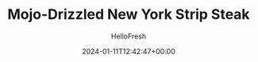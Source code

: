 ---
draft: true # Use this only for setting draft status
hidden: false # Use this to hide unwanted recipes
slug: # <post-title>
title: 'Mojo-Drizzled New York Strip Steak'
description: "Mojo is a Cuban-style sauce that keeps it light yet delivers majorly in terms of flavor. Based around fresh-squeezed citrus juices, it can perk up the rich flavor of strip steak and add new dimensions to potatoes and veggies. It’s mouth-puckering and herbaceous in such an addictive way that you’ll likely find yourself dipping every inch of every bite into it."
image: https://img.hellofresh.com/f_auto,fl_lossy,q_auto,w_1200/hellofresh_s3/image/mojo-drizzled-new-york-strip-steak-8698e3c4.jpg
date: 2024-01-11T12:42:47+00:00
author: HelloFresh

tags: ['Gluten-free']
categories: "main course"
cuisines: "American"
allergens: []

calories: 740
preptime: ['35 minutes']
cooktime: # 180 = 3 Hours | In minutes
totaltime: PT35M
servings: 2

links:
  - description: "Mojo is a Cuban-style sauce that keeps it light yet delivers majorly in terms of flavor. Based around fresh-squeezed citrus juices, it can perk up the rich flavor of strip steak and add new dimensions to potatoes and veggies. It’s mouth-puckering and herbaceous in such an addictive way that you’ll likely find yourself dipping every inch of every bite into it."
    website: https://www.hellofresh.com/recipes/mojo-drizzled-new-york-strip-steak-5942a28d171c58093b5d6fa2
    image: https://img.hellofresh.com/f_auto,fl_lossy,q_auto,w_1200/hellofresh_s3/image/mojo-drizzled-new-york-strip-steak-8698e3c4.jpg
 
weight: # 1 | You can add weight to some posts to override the default sorting (date descending)

comments: false # Keep False

ingredients: ['12 ounce Yukon Gold Potatoes', '1 unit Orange', '1 unit Lime', '1 clove Garlic', '¼ ounce Cilantro', '6 ounce Mini Bell Peppers', '1 unit Red Onion', '1 unit Corn on the Cob', '1 teaspoon Dried Oregano', '1 teaspoon Cumin', '10 ounce New York Strip Steak', '10 teaspoon Vegetable Oil', ' Salt', ' Pepper']

instructionTitles: ['Preheat Broiler and Boil Potatoes', 'Prep', 'Make Mojo Sauce', 'Smash and Crispy Potatoes', 'Cook Veggies and Steak', 'Finish and Plate']
instructions: ['Wash and dry all produce. Preheat broiler to high. Place potatoes in a large pot with a large pinch of salt and enough water to cover by 1 inch. Bring to a boil and cook until easily pierced by a knife, 12-15 minutes. Drain, then rinse under cold water.', 'Halve orange and lime. Grate 1 clove garlic (use other as you like). Roughly chop half the cilantro. Trim, then slice peppers into ¼-inch-thick rounds. Halve and peel onion, then cut into ½-inch-thick wedges. Cut corn kernels from cob.', 'Squeeze orange and lime into a small bowl. Add chopped cilantro, oregano, cumin, 2 TBSP oil, and as much garlic as you like (start with a pinch and go up from there). Season with salt and pepper.', 'Place drained and rinsed potatoes on a cutting board. Using the underside of a measuring cup or glass, smash the potatoes until flattened. Heat 1 TBSP oil in a large pan over medium-high heat (use a nonstick pan if you have one). Add potatoes and cook until lightly browned and crisped, about 3 minutes per side. Remove from pan and season with salt and pepper.', 'Place onion, corn kernels, and peppers on a baking sheet. Toss with a drizzle of oil and a pinch of salt and pepper. Broil until lightly charred, about 10 minutes. Meanwhile, heat a drizzle of oil in pan used for potatoes over medium-high heat. Pat steak dry with a paper towel. Season all over with salt and pepper. Add to pan and cook to desired doneness, 3-5 minutes per side. Remove from pan and let rest 5 minutes.', 'Thinly slice steak against the grain. Divide between plates along with potatoes and veggies. Tear leaves from remaining cilantro and scatter over top. Serve with mojo sauce on the side for drizzling over veggies or dipping steak and potatoes into.']
---